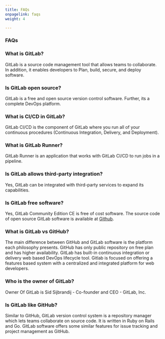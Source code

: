 ```yaml
---
title: FAQs
onpagelink: faqs
weight: 4

---
```


### FAQs

### What is GitLab?
GitLab is a source code management tool that allows teams to collaborate. In addition, it enables developers to Plan, build, secure, and deploy software.
### Is GitLab open source?
GitLab is a free and open source version control software. Further, its a complete DevOps platform.
### What is CI/CD in GitLab?
GitLab CI/CD is the component of GitLab where you run all of your continuous procedures (Continuous Integration, Delivery, and Deployment).
### What is GitLab Runner?
GitLab Runner is an application that works with GitLab CI/CD to run jobs in a pipeline.
### Is GitLab allows third-party integration?
Yes, GitLab can be integrated with third-party services to expand its capabilities.
### Is GitLab free software?
Yes, GitLab Community Edition CE is free of cost software. The source code of open source GitLab software is available at [Github](https://github.com/gitlabhq/gitlabhq).
### What is GitLab vs GitHub?
The main difference between GitHub and GitLab software is the platform each philosophy presents. GitHub has only public repository on free plan and has higher availability. GitLab has built-in continuous integration or delivery web based DevOps lifecycle tool. Gitlab is focused on offering a features based system with a centralized and integrated platform for web developers.
### Who is the owner of GitLab?
Owner Of GitLab is Sid Sijbrandij - Co-founder and CEO - GitLab, Inc.
### Is GitLab like GitHub?
Similar to GitHub, GitLab version control system is a repository manager which lets teams collaborate on source code. It is written in Ruby on Rails and Go. GitLab software offers some similar features for issue tracking and project management as GitHub.

